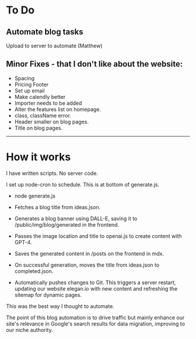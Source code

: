 # To Do 

## Automate blog tasks

Upload to server to automate (Matthew)


## Minor Fixes - that I don't like about the website:


- Spacing
- Pricing Footer
- Set up email
- Make calendly better
- Importer needs to be added
- Alter the features list on homepage.
- class, className error.
- Header smaller on blog pages.
- Title on blog pages.



----------

# How it works

I have written scripts. No server code. 

I set up node-cron to schedule. This is at bottom of generate.js.

- node generate.js

- Fetches a blog title from ideas.json.
- Generates a blog banner using DALL-E, saving it to /public/img/blog/generated in the frontend.
- Passes the image location and title to openai.js to create content with GPT-4.
- Saves the generated content in /posts on the frontend in mdx.
- On successful generation, moves the title from ideas.json to completed.json.
- Automatically pushes changes to Git. This triggers a server restart, updating our website elegan.io with new content and refreshing the sitemap for dynamic pages.


This was the best way I thought to automate.


The point of this blog automation is to drive traffic but mainly enhance our site's relevance in Google's search results for data migration, improving to our niche authority.






